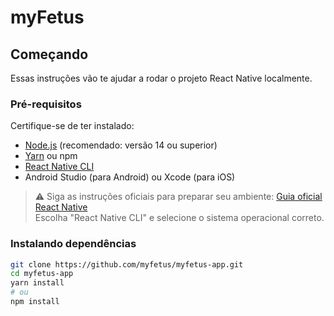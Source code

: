 # myFetus 
## Começando

Essas instruções vão te ajudar a rodar o projeto React Native localmente.

### Pré-requisitos

Certifique-se de ter instalado:

- [Node.js](https://nodejs.org/) (recomendado: versão 14 ou superior)
- [Yarn](https://classic.yarnpkg.com/lang/en/) ou npm
- [React Native CLI](https://reactnative.dev/docs/environment-setup)
- Android Studio (para Android) ou Xcode (para iOS)

> ⚠️ Siga as instruções oficiais para preparar seu ambiente:
> [Guia oficial React Native](https://reactnative.dev/docs/environment-setup)  
> Escolha "React Native CLI" e selecione o sistema operacional correto.

### Instalando dependências

```bash
git clone https://github.com/myfetus/myfetus-app.git
cd myfetus-app
yarn install
# ou
npm install
